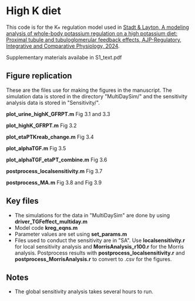 # High K diet
This code is for the K+ regulation model used in [Stadt & Layton, A modeling analysis of whole-body potassium regulation on a high potassium diet: Proximal tubule and tubuloglomerular feedback effects, AJP-Regulatory, Integrative and Comparative Physiology, 2024]([https://www.biorxiv.org/content/10.1101/2023.12.12.571254v1.abstract](https://doi.org/10.1152/ajpregu.00283.2023)). 

Supplementary materials availabe in S1_text.pdf



## Figure replication
These are the files use for making the figures in the manuscript. The simulation data is stored in the directory "MultiDaySim/" and the sensitivity analysis data is stored in "Sensitivity/". 

**plot_urine_highK_GFRPT.m** Fig 3.1 and 3.3

**plot_highK_GFRPT.m** Fig 3.2

**plot_etaPTKreab_change.m** Fig 3.4

**plot_alphaTGF.m** Fig 3.5

**plot_alphaTGF_etaPT_combine.m** Fig 3.6

**postprocess_localsensitivity.m** Fig 3.7

**postprocess_MA.m** Fig 3.8 and Fig 3.9



## Key files
- The simulations for the data in "MultiDaySim" are done by using **driver_TGFeffect_multiday.m**
- Model code **kreg_eqns.m**
- Parameter values are set using **set_params.m**
- Files used to conduct the sensitivity are in "SA". Use **localsensitivity.r** for local sensitivity analysis and **MorrisAnalysis_r100.r** for the Morris analysis. Postprocess results with **postprocess_localsensitivity.r** and **postprocess_MorrisAnalysis.r** to convert to .csv for the figures.


## Notes
- The global sensitivity analysis takes several hours to run.

